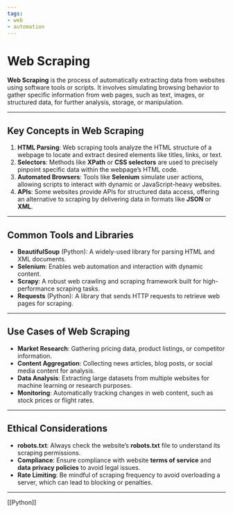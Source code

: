 ```yaml
---
tags:
- web
- automation
---
```


# Web Scraping

**Web Scraping** is the process of automatically extracting data from websites using software tools or scripts. It involves simulating browsing behavior to gather specific information from web pages, such as text, images, or structured data, for further analysis, storage, or manipulation.

---

## Key Concepts in Web Scraping

1. **HTML Parsing**: Web scraping tools analyze the HTML structure of a webpage to locate and extract desired elements like titles, links, or text.
2. **Selectors**: Methods like **XPath** or **CSS selectors** are used to precisely pinpoint specific data within the webpage’s HTML code.
3. **Automated Browsers**: Tools like **Selenium** simulate user actions, allowing scripts to interact with dynamic or JavaScript-heavy websites.
4. **APIs**: Some websites provide APIs for structured data access, offering an alternative to scraping by delivering data in formats like **JSON** or **XML**.

---

## Common Tools and Libraries

- **BeautifulSoup** (Python): A widely-used library for parsing HTML and XML documents.
- **Selenium**: Enables web automation and interaction with dynamic content.
- **Scrapy**: A robust web crawling and scraping framework built for high-performance scraping tasks.
- **Requests** (Python): A library that sends HTTP requests to retrieve web pages for scraping.

---

## Use Cases of Web Scraping

- **Market Research**: Gathering pricing data, product listings, or competitor information.
- **Content Aggregation**: Collecting news articles, blog posts, or social media content for analysis.
- **Data Analysis**: Extracting large datasets from multiple websites for machine learning or research purposes.
- **Monitoring**: Automatically tracking changes in web content, such as stock prices or flight rates.

---

## Ethical Considerations

- **robots.txt**: Always check the website’s **robots.txt** file to understand its scraping permissions.
- **Compliance**: Ensure compliance with website **terms of service** and **data privacy policies** to avoid legal issues.
- **Rate Limiting**: Be mindful of scraping frequency to avoid overloading a server, which can lead to blocking or penalties.

---

[[Python]]
